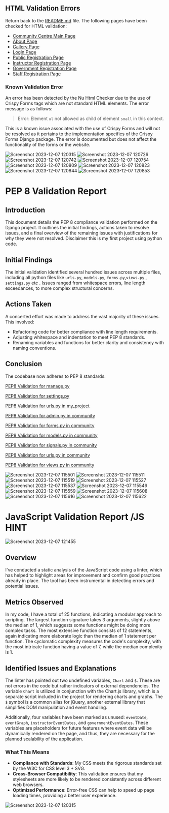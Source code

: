 ## HTML Validation Errors
Return back to the [README.md](README.md) file.
The following pages have been checked for HTML validation:

- [Community Centre Main Page](https://validator.w3.org/nu/?doc=https://community-centre-71f077e09006.herokuapp.com/community/)
- [About Page](https://validator.w3.org/nu/?doc=https://community-centre-71f077e09006.herokuapp.com/community/about/)
- [Gallery Page](https://validator.w3.org/nu/?doc=https://community-centre-71f077e09006.herokuapp.com/community/gallery/)
- [Login Page](https://validator.w3.org/nu/?doc=https://community-centre-71f077e09006.herokuapp.com/accounts/login/)
- [Public Registration Page](https://validator.w3.org/nu/?doc=https://community-centre-71f077e09006.herokuapp.com/community/register_public/)
- [Instructor Registration Page](https://validator.w3.org/nu/?doc=https://community-centre-71f077e09006.herokuapp.com/community/register_instructor/)
- [Government Registration Page](https://validator.w3.org/nu/?doc=https://community-centre-71f077e09006.herokuapp.com/community/register_government/)
- [Staff Registration Page](https://validator.w3.org/nu/?doc=https://community-centre-71f077e09006.herokuapp.com/community/register_staff/)

### Known Validation Error

An error has been detected by the Nu Html Checker due to the use of Crispy Forms tags which are not standard HTML elements. The error message is as follows:

> Error: Element `ul` not allowed as child of element `small` in this context.

This is a known issue associated with the use of Crispy Forms and will not be resolved as it pertains to the implementation specifics of the Crispy Forms Django package. The error is documented but does not affect the functionality of the forms or the website.


![Screenshot 2023-12-07 120315](https://github.com/JesseRoss001/Community-Center/assets/79084912/ee0c318a-6b57-4403-b0a7-a426a941c923)
![Screenshot 2023-12-07 120726](https://github.com/JesseRoss001/Community-Center/assets/79084912/96023eec-a26b-4c26-af63-abb8a7aa6627)
![Screenshot 2023-12-07 120742](https://github.com/JesseRoss001/Community-Center/assets/79084912/e2c72992-e69b-4811-b040-3fa28aaf7e9d)
![Screenshot 2023-12-07 120754](https://github.com/JesseRoss001/Community-Center/assets/79084912/e69c5dfc-bfee-40cc-98a4-c96eab5b17a3)
![Screenshot 2023-12-07 120809](https://github.com/JesseRoss001/Community-Center/assets/79084912/f346136e-26ae-4988-ae44-02fb09f6b692)
![Screenshot 2023-12-07 120823](https://github.com/JesseRoss001/Community-Center/assets/79084912/c2e041ff-c82e-4b94-b84b-c53c2009727e)
![Screenshot 2023-12-07 120844](https://github.com/JesseRoss001/Community-Center/assets/79084912/c65b48cd-9cb1-4d6e-9221-80fee6e6eaa6)
![Screenshot 2023-12-07 120853](https://github.com/JesseRoss001/Community-Center/assets/79084912/ecc3308d-4411-4481-bbcf-347c6b7a034c)


# PEP 8 Validation Report

## Introduction
This document details the PEP 8 compliance validation performed on the Django project. It outlines the initial findings, actions taken to resolve issues, and a final overview of the remaining issues with justifications for why they were not resolved. Disclaimer this is my first project using python code.

## Initial Findings
The initial validation identified several hundred issues across multiple files, including all python files like `urls.py`, `models.py`, `forms.py`,`views.py` , `settings.py` etc . Issues ranged from whitespace errors, line length exceedances, to more complex structural concerns.

## Actions Taken
A concerted effort was made to address the vast majority of these issues. This involved:
- Refactoring code for better compliance with line length requirements.
- Adjusting whitespace and indentation to meet PEP 8 standards.
- Renaming variables and functions for better clarity and consistency with naming conventions.



## Conclusion
The codebase now adheres  to PEP 8 standards.

[PEP8 Validation for manage.py](https://pep8ci.herokuapp.com/https://raw.githubusercontent.com/JesseRoss001/Community-Center/main/manage.py)

[PEP8 Validation for settings.py](https://pep8ci.herokuapp.com/https://raw.githubusercontent.com/JesseRoss001/Community-Center/main/my_project/settings.py)

[PEP8 Validation for urls.py in my_project](https://pep8ci.herokuapp.com/https://raw.githubusercontent.com/JesseRoss001/Community-Center/main/my_project/urls.py)

[PEP8 Validation for admin.py in community](https://pep8ci.herokuapp.com/https://raw.githubusercontent.com/JesseRoss001/Community-Center/main/community/admin.py)

[PEP8 Validation for forms.py in community](https://pep8ci.herokuapp.com/https://raw.githubusercontent.com/JesseRoss001/Community-Center/main/community/forms.py)

[PEP8 Validation for models.py in community](https://pep8ci.herokuapp.com/https://raw.githubusercontent.com/JesseRoss001/Community-Center/main/community/models.py)

[PEP8 Validation for signals.py in community](https://pep8ci.herokuapp.com/https://raw.githubusercontent.com/JesseRoss001/Community-Center/main/community/signals.py)

[PEP8 Validation for urls.py in community](https://pep8ci.herokuapp.com/https://raw.githubusercontent.com/JesseRoss001/Community-Center/main/community/urls.py)

[PEP8 Validation for views.py in community](https://pep8ci.herokuapp.com/https://raw.githubusercontent.com/JesseRoss001/Community-Center/main/community/views.py)

![Screenshot 2023-12-07 115501](https://github.com/JesseRoss001/Community-Center/assets/79084912/041b9dc4-ba65-410e-a48a-52cc48960049)
![Screenshot 2023-12-07 115511](https://github.com/JesseRoss001/Community-Center/assets/79084912/9cdddcff-c9b6-49f8-a9aa-f123d18d2f2c)
![Screenshot 2023-12-07 115519](https://github.com/JesseRoss001/Community-Center/assets/79084912/ad7cb842-c06a-4528-a530-798609b32eda)
![Screenshot 2023-12-07 115527](https://github.com/JesseRoss001/Community-Center/assets/79084912/b6865287-cd7e-4a72-9654-259a3a4e8463)
![Screenshot 2023-12-07 115537](https://github.com/JesseRoss001/Community-Center/assets/79084912/fb3096c6-01aa-4d25-a868-e81829183d79)
![Screenshot 2023-12-07 115546](https://github.com/JesseRoss001/Community-Center/assets/79084912/22866218-c683-45a3-a6e6-d14e194ec0e1)
![Screenshot 2023-12-07 115559](https://github.com/JesseRoss001/Community-Center/assets/79084912/b3694f62-bb58-4789-b58d-8d19e736bc3e)
![Screenshot 2023-12-07 115608](https://github.com/JesseRoss001/Community-Center/assets/79084912/aa9a4d04-0596-42a7-9e62-c296fec023f8)
![Screenshot 2023-12-07 115616](https://github.com/JesseRoss001/Community-Center/assets/79084912/06aaa844-80b3-4a9a-9cb1-0bc4ba49580b)
![Screenshot 2023-12-07 115622](https://github.com/JesseRoss001/Community-Center/assets/79084912/2869d9c3-cdf3-460f-a4a4-060cc3fcd5b9)


# JavaScript Validation Report  /JS HINT 
![Screenshot 2023-12-07 121455](https://github.com/JesseRoss001/Community-Center/assets/79084912/bb3937f7-fd35-46b4-8086-0d8fdf2ddfe9)

## Overview

I've conducted a static analysis of the JavaScript code using a linter, which has helped to highlight areas for improvement and confirm good practices already in place. The tool has been instrumental in detecting errors and potential issues.

## Metrics Observed

In my code, I have a total of 25 functions, indicating a modular approach to scripting. The largest function signature takes 3 arguments, slightly above the median of 1, which suggests some functions might be doing more complex tasks. The most extensive function consists of 12 statements, again indicating more elaborate logic than the median of 1 statement per function. The cyclomatic complexity measures the code's complexity, with the most intricate function having a value of 7, while the median complexity is 1.

## Identified Issues and Explanations

The linter has pointed out two undefined variables, `Chart` and `$`. These are not errors in the code but rather indicators of external dependencies. The variable `Chart` is utilized in conjunction with the Chart.js library, which is a separate script included in the project for rendering charts and graphs. The `$` symbol is a common alias for jQuery, another external library that simplifies DOM manipulation and event handling.

Additionally, four variables have been marked as unused: `eventDate`, `eventGraph`, `instructorEventDates`, and `governmentEventDates`. These variables are placeholders for future features where event data will be dynamically rendered on the page, and thus, they are necessary for the planned scalability of the application.





### What This Means
- **Compliance with Standards**: My CSS meets the rigorous standards set by the W3C for CSS level 3 + SVG.
- **Cross-Browser Compatibility**: This validation ensures that my stylesheets are more likely to be rendered consistently across different web browsers.
- **Optimized Performance**: Error-free CSS can help to speed up page loading times, providing a better user experience.

![Screenshot 2023-12-07 120315](https://github.com/JesseRoss001/Community-Center/assets/79084912/01201b0c-4494-4f37-b87a-f71f7fc7f17f)
